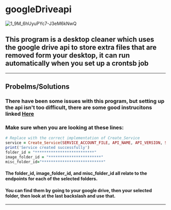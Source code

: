 # googleDriveapi


![1_9M_6hUyuPYc7-J3eM6kNwQ](https://github.com/AlessandroB1298/googleDriveapi/assets/98426727/8c82f9de-a6be-422c-ab70-f95dccfc15c1)


## This program is a desktop cleaner which uses the google drive api to store extra files that are removed form your desktop, it can run automatically when you set up a crontsb job



---------------------------------------------------------------------------------------------------------------------------------------------
## Probelms/Solutions

### There have been some issues with this program, but setting up the api isn't too difficult, there are some good instrucitons linked [Here](https://developers.google.com/drive/api/quickstart/python)

### Make sure when you are looking at these lines: 

```ruby
# Replace with the correct implementation of Create_Service
service = Create_Service(SERVICE_ACCOUNT_FILE, API_NAME, API_VERSION, SCOPES)
print('Service created successfully')
folder_id = "**************************"
image_folder_id = "***********************"
misc_folder_id="***************************"
```
#### The folder_id, image_folder_id, and misc_folder_id all relate to the endpoints for each of the selected folders.
#### You can find them by going to your google drive, then your selected folder, then look at the last backslash and use that.

---------------------------------------------------------------------------------------------------------------------------------------------


